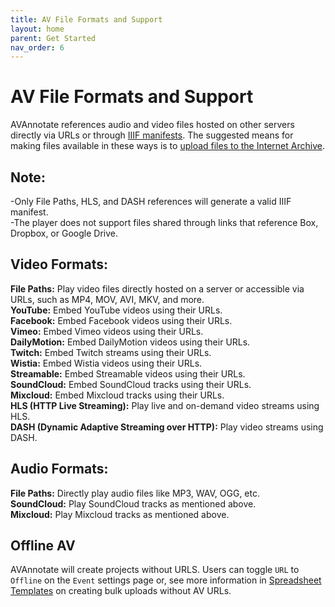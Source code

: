 ```yaml
---
title: AV File Formats and Support
layout: home
parent: Get Started
nav_order: 6
---
```


# AV File Formats and Support

AVAnnotate references audio and video files hosted on other servers directly via URLs or through [IIIF manifests](iiif.md). The suggested means for making files available in these ways is to [upload files to the Internet Archive](https://help.archive.org/help/uploading-a-basic-guide/). 

## Note: 
-Only File Paths, HLS, and DASH references will generate a valid IIIF manifest.  <br>
-The player does not support files shared through links that reference Box, Dropbox, or Google Drive.

## Video Formats:
**File Paths:** Play video files directly hosted on a server or accessible via URLs, such as MP4, MOV, AVI, MKV, and more.  <br>
**YouTube:** Embed YouTube videos using their URLs.  <br>
**Facebook:** Embed Facebook videos using their URLs.  <br>
**Vimeo:** Embed Vimeo videos using their URLs.  <br>
**DailyMotion:** Embed DailyMotion videos using their URLs.  <br>
**Twitch:** Embed Twitch streams using their URLs.  <br>
**Wistia:** Embed Wistia videos using their URLs.  <br>
**Streamable:** Embed Streamable videos using their URLs.  <br>
**SoundCloud:** Embed SoundCloud tracks using their URLs.  <br>
**Mixcloud:** Embed Mixcloud tracks using their URLs.  <br>
**HLS (HTTP Live Streaming):** Play live and on-demand video streams using HLS.  <br>
**DASH (Dynamic Adaptive Streaming over HTTP):** Play video streams using DASH.  <br>

## Audio Formats:
**File Paths:** Directly play audio files like MP3, WAV, OGG, etc.  <br>
**SoundCloud:** Play SoundCloud tracks as mentioned above.  <br>
**Mixcloud:** Play Mixcloud tracks as mentioned above.  <br>

## Offline AV
AVAnnotate will create projects without URLS. Users can toggle `URL` to `Offline` on the `Event` settings page or, see more information in [Spreadsheet Templates](https://avannotate.github.io/documentation/pages/templates/) on creating bulk uploads without AV URLs.


